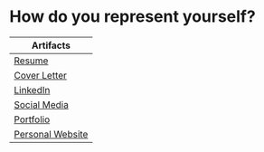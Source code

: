 # How do you represent yourself?

| Artifacts      |
| ----------- |
| [Resume]()      |
| [Cover Letter]()      |
| [LinkedIn](https://github.com/lynzley/project-upskill-workshop/blob/main/LinkedIn%20Personal%20Branding%20Workshop.md)   |
| [Social Media]()   |
| [Portfolio]()   |
| [Personal Website]()   |
